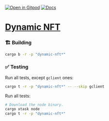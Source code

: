 [![Open in Gitpod](https://img.shields.io/badge/Open_in-Gitpod-white?logo=gitpod)](https://gitpod.io/#FOLDER=dynamic-nft/https://github.com/gear-foundation/dapps)
[![Docs](https://img.shields.io/github/actions/workflow/status/gear-foundation/dapps/contracts.yml?logo=rust&label=docs)](https://dapps.gear.rs/dynamic_nft_io)

# [Dynamic NFT](https://wiki.gear-tech.io/docs/examples/NFTs/dynamic-nft)

### 🏗️ Building

```sh
cargo b -r -p "dynamic-nft*"
```

### ✅ Testing

Run all tests, except `gclient` ones:
```sh
cargo t -r -p "dynamic-nft*" -- --skip gclient
```

Run all tests:
```sh
# Download the node binary.
cargo xtask node
cargo t -r -p "dynamic-nft*"
```
